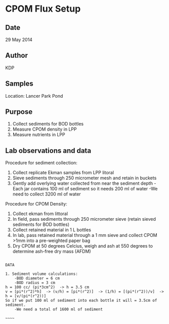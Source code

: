 # CPOM Flux Setup

## Date

29 May 2014

## Author

KDP

## Samples

Location: Lancer Park Pond

## Purpose

1. Collect sediments for BOD bottles
2. Measure CPOM density in LPP
3. Measure nutrients in LPP

## Lab observations and data

Procedure for sediment collection:
1. Collect replicate Ekman samples from LPP litoral
2. Sieve sediments through 250 micrometer mesh and retain in buckets
3. Gently add overlying water collected from near the sediment depth
	-Each jar contains 100 ml of sediment so it needs 200 ml of water
	-We need to collect 3200 ml of water

Procedure for CPOM Density:
1. Collect ekman from littoral
2. In field, pass sediments through 250 micrometer sieve (retain sieved sediments for BOD bottles)
3. Collect retained material in 1 L bottles
4. In lab, pass retained material through a 1 mm sieve and collect CPOM >1mm into a pre-weighted paper bag
5. Dry CPOM at 50 degrees Celcius, weigh and ash at 550 degrees to determine ash-free dry mass (AFDM) 

~~~~~

DATA 

1. Sediment volume calculations:
	-BOD diameter = 6 cm
	-BOD radius = 3 cm
h = 100 cc/ (pi*3cm^2)  -> h = 3.5 cm
v = [pi*(r^2)*h]  -> (v/h) = [pi*(r^2)]  -> (1/h) = [(pi*(r^2))/v]  -> h = [v/(pi*(r^2))]
So if we put 100 ml of sediment into each bottle it will = 3.5cm of sediment.
	-We need a total of 1600 ml of sediment

~~~~

